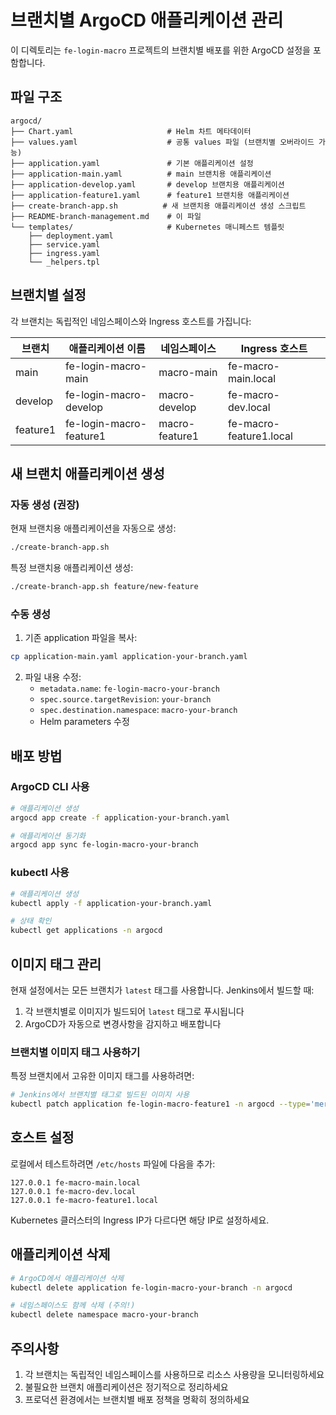 # 브랜치별 ArgoCD 애플리케이션 관리

이 디렉토리는 `fe-login-macro` 프로젝트의 브랜치별 배포를 위한 ArgoCD 설정을 포함합니다.

## 파일 구조

```
argocd/
├── Chart.yaml                     # Helm 차트 메타데이터
├── values.yaml                    # 공통 values 파일 (브랜치별 오버라이드 가능)
├── application.yaml               # 기본 애플리케이션 설정
├── application-main.yaml          # main 브랜치용 애플리케이션
├── application-develop.yaml       # develop 브랜치용 애플리케이션
├── application-feature1.yaml      # feature1 브랜치용 애플리케이션
├── create-branch-app.sh          # 새 브랜치용 애플리케이션 생성 스크립트
├── README-branch-management.md    # 이 파일
└── templates/                     # Kubernetes 매니페스트 템플릿
    ├── deployment.yaml
    ├── service.yaml
    ├── ingress.yaml
    └── _helpers.tpl
```

## 브랜치별 설정

각 브랜치는 독립적인 네임스페이스와 Ingress 호스트를 가집니다:

| 브랜치 | 애플리케이션 이름 | 네임스페이스 | Ingress 호스트 |
|--------|-------------------|--------------|----------------|
| main | fe-login-macro-main | macro-main | fe-macro-main.local |
| develop | fe-login-macro-develop | macro-develop | fe-macro-dev.local |
| feature1 | fe-login-macro-feature1 | macro-feature1 | fe-macro-feature1.local |

## 새 브랜치 애플리케이션 생성

### 자동 생성 (권장)

현재 브랜치용 애플리케이션을 자동으로 생성:
```bash
./create-branch-app.sh
```

특정 브랜치용 애플리케이션 생성:
```bash
./create-branch-app.sh feature/new-feature
```

### 수동 생성

1. 기존 application 파일을 복사:
```bash
cp application-main.yaml application-your-branch.yaml
```

2. 파일 내용 수정:
   - `metadata.name`: `fe-login-macro-your-branch`
   - `spec.source.targetRevision`: `your-branch`
   - `spec.destination.namespace`: `macro-your-branch`
   - Helm parameters 수정

## 배포 방법

### ArgoCD CLI 사용
```bash
# 애플리케이션 생성
argocd app create -f application-your-branch.yaml

# 애플리케이션 동기화
argocd app sync fe-login-macro-your-branch
```

### kubectl 사용
```bash
# 애플리케이션 생성
kubectl apply -f application-your-branch.yaml

# 상태 확인
kubectl get applications -n argocd
```

## 이미지 태그 관리

현재 설정에서는 모든 브랜치가 `latest` 태그를 사용합니다. Jenkins에서 빌드할 때:

1. 각 브랜치별로 이미지가 빌드되어 `latest` 태그로 푸시됩니다
2. ArgoCD가 자동으로 변경사항을 감지하고 배포합니다

### 브랜치별 이미지 태그 사용하기

특정 브랜치에서 고유한 이미지 태그를 사용하려면:

```bash
# Jenkins에서 브랜치별 태그로 빌드된 이미지 사용
kubectl patch application fe-login-macro-feature1 -n argocd --type='merge' -p='{"spec":{"source":{"helm":{"parameters":[{"name":"global.imageTag","value":"1.0.123-feature1-abcd1234"}]}}}}'
```

## 호스트 설정

로컬에서 테스트하려면 `/etc/hosts` 파일에 다음을 추가:

```
127.0.0.1 fe-macro-main.local
127.0.0.1 fe-macro-dev.local  
127.0.0.1 fe-macro-feature1.local
```

Kubernetes 클러스터의 Ingress IP가 다르다면 해당 IP로 설정하세요.

## 애플리케이션 삭제

```bash
# ArgoCD에서 애플리케이션 삭제
kubectl delete application fe-login-macro-your-branch -n argocd

# 네임스페이스도 함께 삭제 (주의!)
kubectl delete namespace macro-your-branch
```

## 주의사항

1. 각 브랜치는 독립적인 네임스페이스를 사용하므로 리소스 사용량을 모니터링하세요
2. 불필요한 브랜치 애플리케이션은 정기적으로 정리하세요
3. 프로덕션 환경에서는 브랜치별 배포 정책을 명확히 정의하세요
